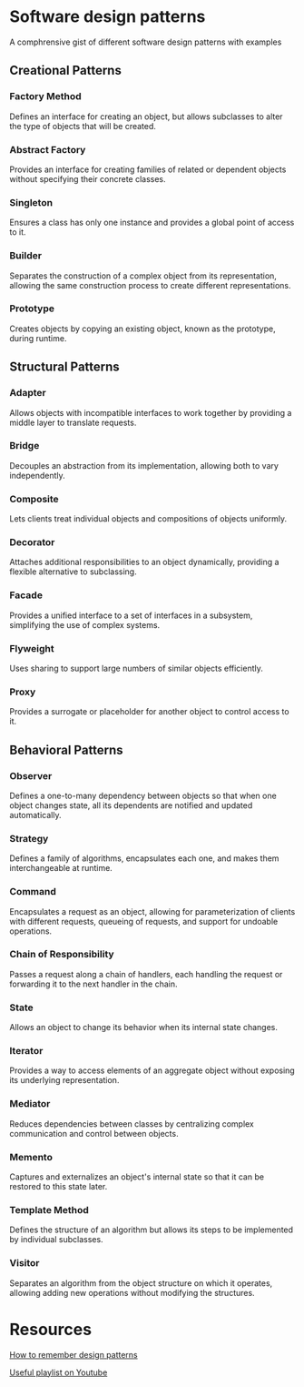 # Software design patterns

A comphrensive gist of different software design patterns with examples


## Creational Patterns
### Factory Method
Defines an interface for creating an object, but allows subclasses to alter the type of objects that will be created.
### Abstract Factory
Provides an interface for creating families of related or dependent objects without specifying their concrete classes.
### Singleton
Ensures a class has only one instance and provides a global point of access to it.
### Builder
Separates the construction of a complex object from its representation, allowing the same construction process to create different representations.
### Prototype
Creates objects by copying an existing object, known as the prototype, during runtime.

## Structural Patterns
### Adapter
Allows objects with incompatible interfaces to work together by providing a middle layer to translate requests.
### Bridge
Decouples an abstraction from its implementation, allowing both to vary independently.
### Composite
Lets clients treat individual objects and compositions of objects uniformly.
### Decorator
Attaches additional responsibilities to an object dynamically, providing a flexible alternative to subclassing.
### Facade
Provides a unified interface to a set of interfaces in a subsystem, simplifying the use of complex systems.
### Flyweight
Uses sharing to support large numbers of similar objects efficiently.
### Proxy
Provides a surrogate or placeholder for another object to control access to it.

## Behavioral Patterns
### Observer
Defines a one-to-many dependency between objects so that when one object changes state, all its dependents are notified and updated automatically.
### Strategy
Defines a family of algorithms, encapsulates each one, and makes them interchangeable at runtime.
### Command
Encapsulates a request as an object, allowing for parameterization of clients with different requests, queueing of requests, and support for undoable operations.
### Chain of Responsibility
Passes a request along a chain of handlers, each handling the request or forwarding it to the next handler in the chain.
### State
Allows an object to change its behavior when its internal state changes.
### Iterator
Provides a way to access elements of an aggregate object without exposing its underlying representation.
### Mediator
Reduces dependencies between classes by centralizing complex communication and control between objects.
### Memento
Captures and externalizes an object's internal state so that it can be restored to this state later.
### Template Method
Defines the structure of an algorithm but allows its steps to be implemented by individual subclasses.
### Visitor
Separates an algorithm from the object structure on which it operates, allowing adding new operations without modifying the structures.


# Resources
[How to remember design patterns](https://hackernoon.com/how-to-remember-design-patterns-ap1z35sl)

[Useful playlist on Youtube](https://www.youtube.com/playlist?list=PLBhH0uX92r6oP8r-oSY_b8_2EnK0Z1Fkz)